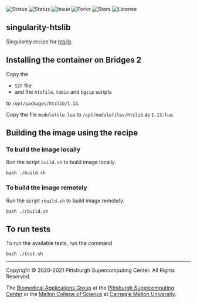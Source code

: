 ![Status](https://github.com/pscedu/singularity-htslib/actions/workflows/main.yml/badge.svg)
![Status](https://github.com/pscedu/singularity-htslib/actions/workflows/pretty.yml/badge.svg)
![Issue](https://img.shields.io/github/issues/pscedu/singularity-htslib)
![Forks](https://img.shields.io/github/forks/pscedu/singularity-htslib)
![Stars](https://img.shields.io/github/stars/pscedu/singularity-htslib)
![License](https://img.shields.io/github/license/pscedu/singularity-htslib)

## singularity-htslib
Singularity recipe for [htslib](https://github.com/samtools/htslib).

## Installing the container on Bridges 2
Copy the

* `SIF` file
* and the `htsfile`, `tabix` and  `bgzip` scripts

to `/opt/packages/htslib/1.13`.

Copy the file `modulefile.lua` to `/opt/modulefiles/htslib` as `1.13.lua`.

## Building the image using the recipe

### To build the image locally
Run the script `build.sh` to build image locally.

```
bash ./build.sh
```

### To build the image remotely
Run the script `rbuild.sh` to build image remotely.

```
bash ./rbuild.sh
```

## To run tests
To run the available tests, run the command

```
bash ./test.sh
```

---
Copyright © 2020-2021 Pittsburgh Supercomputing Center. All Rights Reserved.

The [Biomedical Applications Group](https://www.psc.edu/biomedical-applications/) at the [Pittsburgh Supercomputing Center](http://www.psc.edu) in the [Mellon College of Science](https://www.cmu.edu/mcs/) at [Carnegie Mellon University](http://www.cmu.edu).
